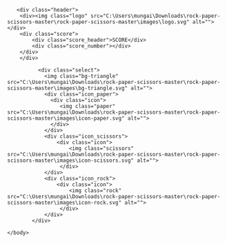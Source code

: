 <!DOCTYPE html>
<html>
    <head>
    <meta charset="utf-8">
    <meta name="viewport" content="width=device-width, initial-scale=1">
    <link rel="stylesheet" href="C:\Users\mungai\OneDrive\Documents\c_programs\intro-to-html\spotify.clone\kicksKenyaClone\game\rps.css">
    <link rel="preconnect" href="https://fonts.googleapis.com">
    <link rel="preconnect" href="https://fonts.gstatic.com" crossorigin>
    <link href="https://fonts.googleapis.com/css2?family=Barlow+Semi+Condensed:wght@600&display=swap" rel="stylesheet">
    <link rel="stylesheet"href="https://cdnjs.cloudflare.com/ajax/libs/animate.css/4.1.1/animate.min.css" />
    </head>
    <body>
        
       <div class="header">
        <div><img class="logo" src="C:\Users\mungai\Downloads\rock-paper-scissors-master\rock-paper-scissors-master\images\logo.svg" alt=""></div>
        <div class="score">
            <div class="score_header">SCORE</div>
            <div class="score_number"></div>
        </div>
        </div>
         
              <div class="select"> 
                <img class="bg-triangle" src="C:\Users\mungai\Downloads\rock-paper-scissors-master\rock-paper-scissors-master\images\bg-triangle.svg" alt="">
                <div class="icon_paper">
                  <div class="icon"> 
                     <img class="paper" src="C:\Users\mungai\Downloads\rock-paper-scissors-master\rock-paper-scissors-master\images\icon-paper.svg" alt="">
                  </div>
                </div>
                <div class="icon_scissors">
                    <div class="icon"> 
                        <img class="scissors" src="C:\Users\mungai\Downloads\rock-paper-scissors-master\rock-paper-scissors-master\images\icon-scissors.svg" alt="">
                     </div>
                </div>
                <div class="icon_rock">
                    <div class="icon"> 
                        <img class="rock" src="C:\Users\mungai\Downloads\rock-paper-scissors-master\rock-paper-scissors-master\images\icon-rock.svg" alt="">
                     </div>
                </div>
            </div> 
           
 <!-- <div class="selections">
     <div class="player_pick">
        <p>You Picked</p>
        <div class="empty_pick"></div>
     </div>
     <div class="computer_pick">
       <p>The House Picked</p>
       <div class="empty_pick"></div>
       <div class="scissors_selected">
        <div class="icon"> 
            <img class="scissors" src="C:\Users\mungai\Downloads\rock-paper-scissors-master\rock-paper-scissors-master\images\icon-scissors.svg" alt="">
         </div>
    </div>
     </div>
  </div>-->
  <!--<div class="game_info">
    <div class="status">
      YOU WIN 
    </div>
    <div >
       <button class="play_again">PLAY AGAIN</button>
    </div>
  </div>-->
  <script src="C:\Users\mungai\OneDrive\Documents\c_programs\intro-to-html\spotify.clone\kicksKenyaClone\game\rps.js"></script>
    </body>
</html>
